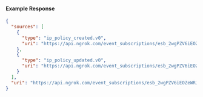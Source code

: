 <!-- Code generated for API Clients. DO NOT EDIT. -->

#### Example Response

```json
{
  "sources": [
    {
      "type": "ip_policy_created.v0",
      "uri": "https://api.ngrok.com/event_subscriptions/esb_2wgPZV6iEOZeWRJSqIeDmQhpmoq/sources/ip_policy_created.v0"
    },
    {
      "type": "ip_policy_updated.v0",
      "uri": "https://api.ngrok.com/event_subscriptions/esb_2wgPZV6iEOZeWRJSqIeDmQhpmoq/sources/ip_policy_updated.v0"
    }
  ],
  "uri": "https://api.ngrok.com/event_subscriptions/esb_2wgPZV6iEOZeWRJSqIeDmQhpmoq/sources"
}
```
